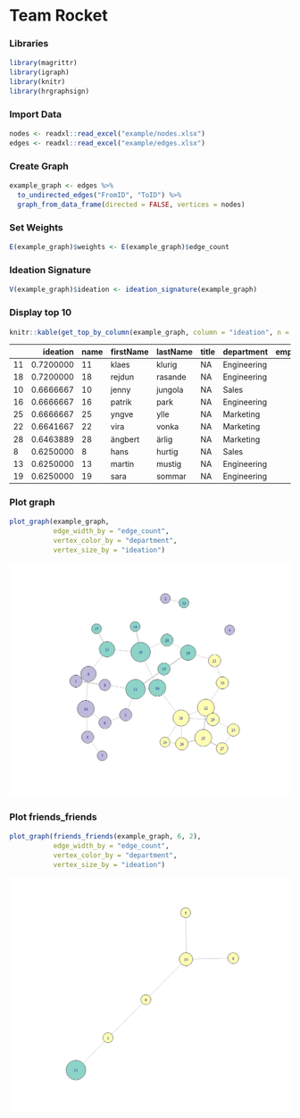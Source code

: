 Team Rocket
================

### Libraries

``` r
library(magrittr)
library(igraph)
library(knitr)
library(hrgraphsign)
```

### Import Data

``` r
nodes <- readxl::read_excel("example/nodes.xlsx")
edges <- readxl::read_excel("example/edges.xlsx")
```

### Create Graph

``` r
example_graph <- edges %>% 
  to_undirected_edges("FromID", "ToID") %>% 
  graph_from_data_frame(directed = FALSE, vertices = nodes)
```

### Set Weights

``` r
E(example_graph)$weights <- E(example_graph)$edge_count
```

### Ideation Signature

``` r
V(example_graph)$ideation <- ideation_signature(example_graph)
```

### Display top 10

``` r
knitr::kable(get_top_by_column(example_graph, column = "ideation", n = 10))
```

|     |  ideation | name | firstName | lastName | title | department  | employmentYear |
|:----|----------:|:-----|:----------|:---------|:------|:------------|---------------:|
| 11  | 0.7200000 | 11   | klaes     | klurig   | NA    | Engineering |           2019 |
| 18  | 0.7200000 | 18   | rejdun    | rasande  | NA    | Engineering |           2018 |
| 10  | 0.6666667 | 10   | jenny     | jungola  | NA    | Sales       |           2019 |
| 16  | 0.6666667 | 16   | patrik    | park     | NA    | Engineering |           2019 |
| 25  | 0.6666667 | 25   | yngve     | ylle     | NA    | Marketing   |           2011 |
| 22  | 0.6641667 | 22   | vira      | vonka    | NA    | Marketing   |           2014 |
| 28  | 0.6463889 | 28   | ängbert   | ärlig    | NA    | Marketing   |           2011 |
| 8   | 0.6250000 | 8    | hans      | hurtig   | NA    | Sales       |           2017 |
| 13  | 0.6250000 | 13   | martin    | mustig   | NA    | Engineering |           2017 |
| 19  | 0.6250000 | 19   | sara      | sommar   | NA    | Engineering |           2010 |

### Plot graph

``` r
plot_graph(example_graph, 
           edge_width_by = "edge_count", 
           vertex_color_by = "department",
           vertex_size_by = "ideation")
```

![](README_files/figure-gfm/unnamed-chunk-7-1.png)<!-- -->

### Plot friends\_friends

``` r
plot_graph(friends_friends(example_graph, 6, 2),
           edge_width_by = "edge_count", 
           vertex_color_by = "department",
           vertex_size_by = "ideation")
```

![](README_files/figure-gfm/unnamed-chunk-8-1.png)<!-- -->
